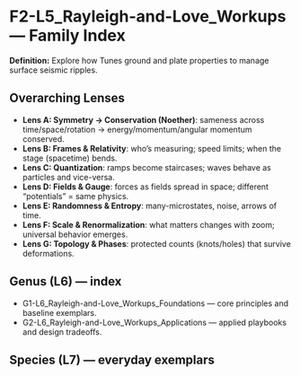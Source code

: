 # F2-L5_Rayleigh-and-Love_Workups — Family Index
**Definition:** Explore how Tunes ground and plate properties to manage surface seismic ripples.

## Overarching Lenses

- **Lens A: Symmetry -> Conservation (Noether)**: sameness across time/space/rotation → energy/momentum/angular momentum conserved.
- **Lens B: Frames & Relativity**: who’s measuring; speed limits; when the stage (spacetime) bends.
- **Lens C: Quantization**: ramps become staircases; waves behave as particles and vice-versa.
- **Lens D: Fields & Gauge**: forces as fields spread in space; different “potentials” = same physics.
- **Lens E: Randomness & Entropy**: many-microstates, noise, arrows of time.
- **Lens F: Scale & Renormalization**: what matters changes with zoom; universal behavior emerges.
- **Lens G: Topology & Phases**: protected counts (knots/holes) that survive deformations.

## Genus (L6) — index
- G1-L6_Rayleigh-and-Love_Workups_Foundations — core principles and baseline exemplars.
- G2-L6_Rayleigh-and-Love_Workups_Applications — applied playbooks and design tradeoffs.

## Species (L7) — everyday exemplars
